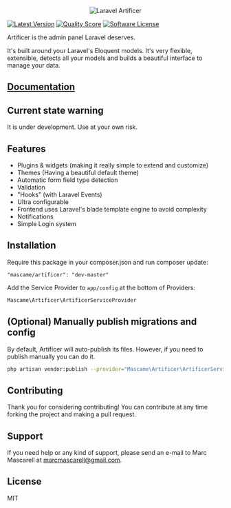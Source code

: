 <p align="center">
  <img src="https://cloud.githubusercontent.com/assets/642299/5885691/45c6fcf8-a374-11e4-96e3-51891f2ca238.jpg" alt="Laravel Artificer"/>
</p>

[![Latest Version](https://img.shields.io/github/release/marcmascarell/laravel-artificer.svg?style=flat-square)](https://github.com/marcmascarell/laravel-artificer/releases)
[![Quality Score](https://img.shields.io/scrutinizer/g/marcmascarell/laravel-artificer.svg?style=flat-square)](https://scrutinizer-ci.com/g/marcmascarell/laravel-artificer/)
[![Software License](https://img.shields.io/badge/license-MIT-brightgreen.svg?style=flat-square)](LICENSE.md)

Artificer is the admin panel Laravel deserves.

It's built around your Laravel's Eloquent models. It's very flexible, extensible, detects all your models and builds a beautiful interface to manage your data.

[Documentation](https://artificer.readme.io/)
--------------

Current state warning
----
It is under development. Use at your own risk.

Features
----

  - Plugins & widgets (making it really simple to extend and customize)
  - Themes (Having a beautiful default theme)
  - Automatic form field type detection
  - Validation
  - "Hooks" (with Laravel Events)
  - Ultra configurable
  - Frontend uses Laravel's blade template engine to avoid complexity
  - Notifications
  - Simple Login system

Installation
--------------
Require this package in your composer.json and run composer update:

    "mascame/artificer": "dev-master"

Add the Service Provider to `app/config` at the bottom of Providers:

```php
Mascame\Artificer\ArtificerServiceProvider
```

(Optional) Manually publish migrations and config
----

By default, Artificer will auto-publish its files. However, if you need to publish manually you can do it.

```sh
php artisan vendor:publish --provider="Mascame\Artificer\ArtificerServiceProvider"
```

Contributing
----

Thank you for considering contributing! You can contribute at any time forking the project and making a pull request.

Support
----

If you need help or any kind of support, please send an e-mail to Marc Mascarell at marcmascarell@gmail.com.

License
----

MIT
